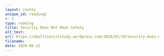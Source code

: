 ```yaml
---
layout: county 
unique_id: reading2
#: 2
type: reading
title: Security Does Not Mean Safety
alt_text: 
url: https://abolitioniststudy.wordpress.com/2019/07/19/security-does-not-mean-safety-1/
filename: 
date: 2020-06-22
---
```

